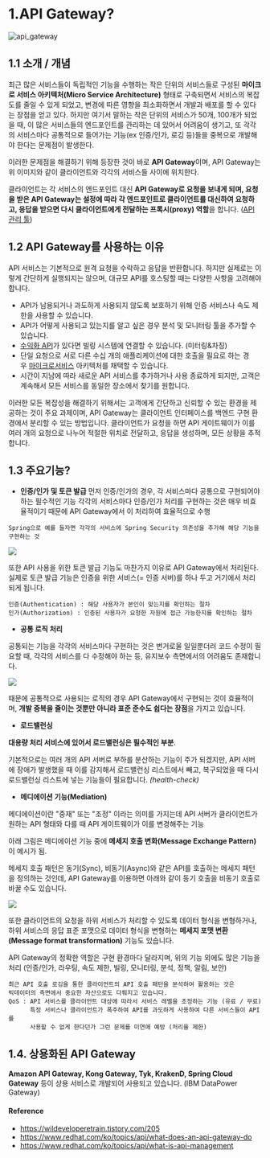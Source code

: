 # 1.API Gateway?

![api_gateway](https://blog.kakaocdn.net/dn/bjGPUw/btrRCZhz3ed/aklfq7RBJWxXyOyHB2F0u1/img.jpg)

## 1.1 소개 / 개념
최근 많은 서비스들이 독립적인 기능을 수행하는 작은 단위의 서비스들로 구성된 **마이크로 서비스 아키텍처(Micro Service Architecture)** 형태로 구축되면서 서비스의 복잡도를 줄일 수 있게 되었고, 변경에 따른 영향을 최소화하면서 개발과 배포를 할 수 있다는 장점을 얻고 있다.
하지만 여기서 말하는 작은 단위의 서비스가 50개, 100개가 되었을 때, 이 많은 서비스들의 엔드포인트를 관리하는 데 있어서 어려움이 생기고, 또 각각의 서비스마다 공통적으로 들어가는 기능(ex 인증/인가, 로깅 등)들을 중복으로 개발해야 한다는 문제점이 발생한다.

이러한 문제점을 해결하기 위해 등장한 것이 바로 **API Gateway**이며, API Gateway는 위 이미지와 같이 클라이언트와 각각의 서비스들 사이에 위치한다.

클라이언트는 각 서비스의 엔드포인트 대신 **API Gateway로 요청을 보내게 되며, 요청을 받은 API Gateway는 설정에 따라 각 엔드포인트로 클라이언트를 대신하여 요청하고, 응답을 받으면 다시 클라이언트에게 전달하는 프록시(proxy) 역할**을 합니다. ([API 관리 툴](https://www.redhat.com/ko/topics/api/what-is-api-management))



## 1.2 API Gateway를 사용하는 이유
API 서비스는 기본적으로 원격 요청을 수락하고 응답을 반환합니다. 하지만 실제로는 이렇게 간단하게 실행되지는 않으며, 대규모 API를 호스팅할 때는 다양한 사항을 고려해야 합니다.

- API가 남용되거나 과도하게 사용되지 않도록 보호하기 위해 인증 서비스나 속도 제한을 사용할 수 있습니다.
- API가 어떻게 사용되고 있는지를 알고 싶은 경우 분석 및 모니터링 툴을 추가할 수 있습니다.
- [수익화 API](https://www.redhat.com/ko/topics/api/what-is-api-monetization)가 있다면 빌링 시스템에 연결할 수 있습니다. (미터링&차징)
- 단일 요청으로 서로 다른 수십 개의 애플리케이션에 대한 호출을 필요로 하는 경우 [마이크로서비스](https://www.redhat.com/ko/topics/microservices/what-are-microservices) 아키텍처를 채택할 수 있습니다. 
- 시간이 지남에 따라 새로운 API 서비스를 추가하거나 사용 종료하게 되지만, 고객은 계속해서 모든 서비스를 동일한 장소에서 찾기를 원합니다.

이러한 모든 복잡성을 해결하기 위해서는 고객에게 간단하고 신뢰할 수 있는 환경을 제공하는 것이 주요 과제이며, API Gateway는 클라이언트 인터페이스를 백엔드 구현 환경에서 분리할 수 있는 방법입니다. 클라이언트가 요청을 하면 API 게이트웨이가 이를 여러 개의 요청으로 나누어 적절한 위치로 전달하고, 응답을 생성하며, 모든 상황을 추적합니다.

## 1.3 주요기능?

- **인증/인가 및 토큰 발급**
먼저 인증/인가의 경우, 각 서비스마다 공통으로 구현되어야 하는 필수적인 기능
각각의 서비스마다 인증/인가 처리를 구현하는 것은 매우 비효율적이기 때문에 API Gateway에서 이 처리하여 효율적으로 수행
```
Spring으로 예를 들자면 각각의 서비스에 Spring Security 의존성을 추가해 해당 기능을 구현하는 것
```


![](https://blog.kakaocdn.net/dn/RPkXR/btrREWSgyr7/v9rNCKPxPUSasM7oNF0fRK/img.jpg)

또한 API 사용을 위한 토큰 발급 기능도 마찬가지 이유로 API Gateway에서 처리된다.
실제로 토큰 발급 기능은 인증을 위한 서비스(= 인증 서버)를 하나 두고 거기에서 처리되게 됩니다.

```
인증(Authentication) : 해당 사용자가 본인이 맞는지를 확인하는 절차
인가(Authorization) : 인증된 사용자가 요청한 자원에 접근 가능한지를 확인하는 절차
```


- **공통 로직 처리**

공통되는 기능을 각각의 서비스마다 구현하는 것은 번거로울 일일뿐더러 코드 수정이 필요할 때, 각각의 서비스를 다 수정해야 하는 등, 유지보수 측면에서의 어려움도 존재합니다.

![](https://blog.kakaocdn.net/dn/IrGCf/btrRD0gfDMn/s5AKsabDLVNZlgyQ1rFld0/img.jpg)


때문에 공통적으로 사용되는 로직의 경우 API Gateway에서 구현되는 것이 효율적이며, **개발 중복을 줄이는 것뿐만 아니라 표준 준수도 쉽다는 장점**을 가지고 있습니다.


- **로드밸런싱**

**대용량 처리 서비스에 있어서 로드밸런싱은 필수적인 부분**.

기본적으로는 여러 개의 API 서버로 부하를 분산하는 기능이 주가 되겠지만, API 서버에 장애가 발생했을 때 이를 감지해서 로드밸런싱 리스트에서 빼고, 복구되었을 때 다시 로드밸런싱 리스트에 넣는 기능들이 필요합니다. _(health-check)_


- **메디에이션 기능(Mediation)**

메디에이션이란 "중재" 또는 "조정" 이라는 의미를 가지는데 API 서버가 클라이언트가 원하는 API 형태와 다를 때 API 게이트웨이가 이를 변경해주는 기능

아래 그림은 메디에이션 기능 중에 **메세지 호출 변화(Message Exchange Pattern)**  이 예시가 됨.

메세지 호출 패턴은 동기(Sync), 비동기(Async)와 같은 API를 호출하는 메세지 패턴을 정의하는 것인데, API Gateway를 이용하면 아래와 같이 동기 호출을 비동기 호출로 바꿀 수도 있습니다.

![](https://blog.kakaocdn.net/dn/ABXC5/btrRBfkYgKj/WNKVpm3kWMcxiFJ5Q0VqoK/img.jpg)


또한 클라이언트의 요청을 하위 서비스가 처리할 수 있도록 데이터 형식을 변형하거나, 하위 서비스의 응답 표준 포맷으로 데이터 형식을 변형하는 **메세지 포맷 변환(Message format transformation)** 기능도 있습니다.

API Gateway의 정확한 역할은 구현 환경마다 달라지며, 위의 기능 외에도 많은 기능을 처리
(인증/인가,  라우팅, 속도 제한, 빌링, 모니터링, 분석, 정책, 알림, 보안)

```
최근 API 호출 로깅을 통한 클라이언트의 API 호출 패턴을 분석하여 활용하는 것은
빅데이터의 측면에서 중요한 자산으로도 다뤄지고 있습니다.
QoS : API 서비스를 클라이언트 대상에 따라서 서비스 레벨을 조정하는 기능 (유료 / 무료)
      특정 서비스나 클라이언트가 폭주하여 API를 과도하게 사용하여 다른 서비스들이 API를
      사용할 수 없게 한다던가 그런 문제를 미연에 예방 (처리율 제한)
```

## 1.4. 상용화된 API Gateway

**Amazon API Gateway, Kong Gateway, Tyk, KrakenD, Spring Cloud Gateway** 등이 상용 서비스로 개발되어 사용되고 있습니다. (IBM DataPower Gateway)





####  Reference
* https://wildeveloperetrain.tistory.com/205
* https://www.redhat.com/ko/topics/api/what-does-an-api-gateway-do
* https://www.redhat.com/ko/topics/api/what-is-api-management
